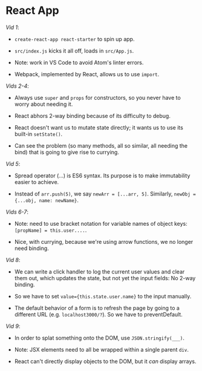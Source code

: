 
# React App
*Vid 1*:
- `create-react-app react-starter` to spin up app.

- `src/index.js` kicks it all off, loads in `src/App.js`.

- Note: work in VS Code to avoid Atom's linter errors.

- Webpack, implemented by React, allows us to use `import`.

*Vids 2-4*:
- Always use `super` and `props` for constructors, so you never have to worry about needing it.

- React abhors 2-way binding because of its difficulty to debug.

- React doesn't want us to mutate state directly; it wants us to use its built-in `setState()`.

- Can see the problem (so many methods, all so similar, all needing the bind) that is going to give rise to currying.

*Vid 5*:
- Spread operator (...) is ES6 syntax. Its purpose is to make immutability easier to achieve.

- Instead of `arr.push(5)`, we say `newArr = [...arr, 5]`. Similarly, `newObj = {...obj, name: newName}`.

*Vids 6-7*:
- Note: need to use bracket notation for variable names of object keys: `[propName] = this.user....`.

- Nice, with currying, because we're using arrow functions, we no longer need binding.

*Vid 8*:
- We can write a click handler to log the current user values and clear them out, which updates the state, but not yet the input fields: No 2-way binding.

- So we have to set `value={this.state.user.name}` to the input manually.

- The default behavior of a form is to refresh the page by going to a different URL (e.g. `localhost3000/?`). So we have to preventDefault.

*Vid 9*:
- In order to splat something onto the DOM, use `JSON.stringify(___)`.

- Note: JSX elements need to all be wrapped within a single parent `div`.

- React can't directly display objects to the DOM, but it *can* display arrays.

